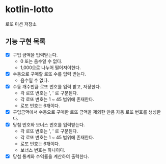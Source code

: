# kotlin-lotto

로또 미션 저장소

## 기능 구현 목록

- [x] 구입 금액을 입력받는다.
    - 0 또는 음수일 수 없다.
    - 1,000으로 나누어 떨어져야한다.
- [x] 수동으로 구매할 로또 수를 입력 받는다.
    - 음수일 수 없다.
- [x] 수동 개수만큼 로또 번호를 입력 받고, 저장한다.
    - 각 로또 번호는 ', ' 로 구분된다.
    - 각 로또 번호는 1 ~ 45 범위에 존재한다.
    - 로또 번호는 6개이다.
- [x] 구입금액에서 수동으로 구매한 로또 금액을 제외한 만큼 자동 로또 번호를 생성한다.
- [x] 당첨 번호와 보너스 번호를 입력받는다.
    - 각 로또 번호는 ', ' 로 구분된다.
    - 각 로또 번호는 1 ~ 45 범위에 존재한다.
    - 로또 번호는 6개이다.
    - 보너스 번호는 하나이다.
- [x] 당첨 통계와 수익률을 계산하여 출력한다.

